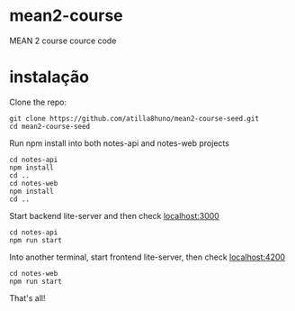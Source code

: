 # mean2-course
MEAN 2 course cource code 

# instalação

Clone the repo:
```
git clone https://github.com/atilla8huno/mean2-course-seed.git
cd mean2-course-seed
```

Run npm install into both notes-api and notes-web projects
```
cd notes-api
npm install
cd ..
cd notes-web
npm install
cd ..
```

Start backend lite-server and then check [localhost:3000](http://localhost:3000/)
```
cd notes-api
npm run start
```

Into another terminal, start frontend lite-server, then check [localhost:4200](http://localhost:4200/)
```
cd notes-web
npm run start
```

That's all!
